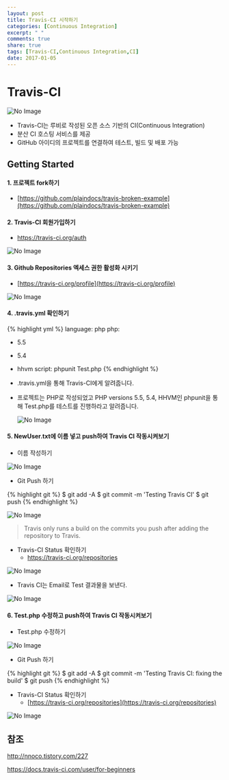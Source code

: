 ```yaml
---
layout: post
title: Travis-CI 시작하기
categories: [Continuous Integration]
excerpt: " "
comments: true
share: true
tags: [Travis-CI,Continuous Integration,CI]
date: 2017-01-05
---
```


# **Travis-CI**
![No Image](/assets/posts/20170105/travis-ci.jpg)

- Travis-CI는 루비로 작성된 오픈 소스 기반의 CI(Continuous Integration)
- 분산 CI 호스팅 서비스를 제공
- GitHub 아이디의 프로젝트를 연결하여 테스트, 빌드 및 배포 가능

## Getting Started

#### 1. 프로젝트 fork하기

- [https://github.com/plaindocs/travis-broken-example](https://github.com/plaindocs/travis-broken-example)

#### 2. Travis-CI 회원가입하기

- <https://travis-ci.org/auth>

![No Image](/assets/posts/20170105/travis-ci-signup.PNG)

#### 3. Github Repositories 엑세스 권한 활성화 시키기

- [https://travis-ci.org/profile](https://travis-ci.org/profile)

![No Image](/assets/posts/20170105/travis-ci-start1.PNG)

#### 4. .travis.yml 확인하기

{% highlight yml %}
language: php
php:
- 5.5
- 5.4
- hhvm
script: phpunit Test.php
{% endhighlight %}

- .travis.yml을 통해 Travis-CI에게 알려줍니다.
- 프로젝트는 PHP로 작성되었고 PHP versions 5.5, 5.4, HHVM인 phpunit을 통해 Test.php를 테스트를 진행하라고 알려줍니다.

  ![No Image](/assets/posts/20170105/travis-ci-start2.PNG)

#### 5. NewUser.txt에 이름 넣고 push하여 Travis CI 작동시켜보기
- 이름 작성하기

![No Image](/assets/posts/20170105/travis-ci-start3.PNG)

- Git Push 하기

{% highlight git %}
$ git add -A
$ git commit -m 'Testing Travis CI'
$ git push
{% endhighlight %}

![No Image](/assets/posts/20170105/travis-ci-start4.PNG)

> Travis only runs a build on the commits you push after adding the repository to Travis.

- Travis-CI Status 확인하기
  - <https://travis-ci.org/repositories>

![No Image](/assets/posts/20170105/travis-ci-start5.PNG)

  - Travis CI는 Email로 Test 결과물을 보낸다.

![No Image](/assets/posts/20170105/travis-ci-start6.PNG)


#### 6. Test.php 수정하고 push하여 Travis CI 작동시켜보기

- Test.php 수정하기

![No Image](/assets/posts/20170105/travis-ci-start7.PNG)

- Git Push 하기

{% highlight git %}
$ git add -A
$ git commit -m 'Testing Travis CI: fixing the build'
$ git push
{% endhighlight %}

- Travis-CI Status 확인하기
  - [https://travis-ci.org/repositories](https://travis-ci.org/repositories)

![No Image](/assets/posts/20170105/travis-ci-start8.PNG)

## 참조
<http://nnoco.tistory.com/227>

<https://docs.travis-ci.com/user/for-beginners>
